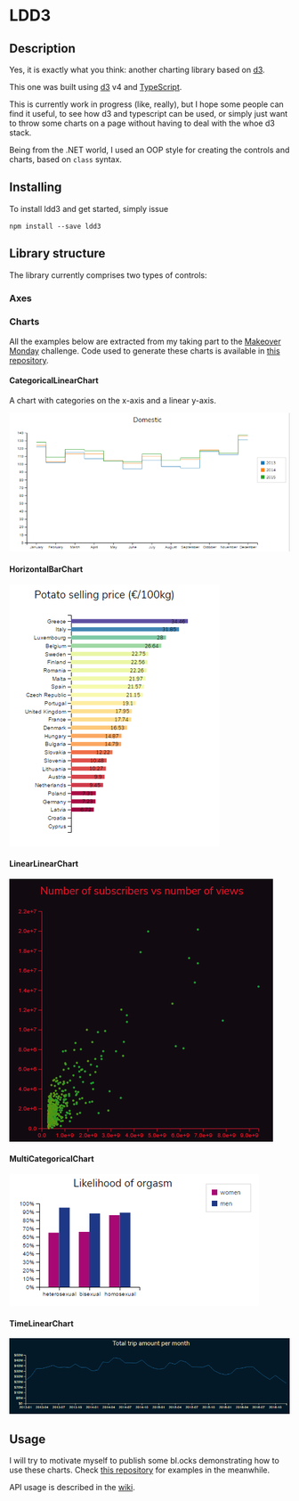 # LDD3

## Description
Yes, it is exactly what you think: another charting library based on [d3](https://d3js.org).

This one was built using [d3](https://d3js.org) v4 and [TypeScript](https://www.typescriptlang.org).

This is currently work in progress (like, really), but I hope some people can find it useful, to see how d3 and typescript can be used, or simply just want to throw some charts on a page without having to deal with the whoe d3 stack.

Being from the .NET world, I used an OOP style for creating the controls and charts, based on `class` syntax.

## Installing

To install ldd3 and get started, simply issue
```
npm install --save ldd3
```

## Library structure
The library currently comprises two types of controls:

### Axes

### Charts

All the examples below are extracted from my taking part to the [Makeover Monday](http://www.makeovermonday.co.uk/) challenge. Code used to generate these charts is available in [this repository](https://github.com/Ledragon/MakeOverMonday2017).

#### CategoricalLinearChart
A chart with categories on the x-axis and a linear y-axis.

![CategoricalLinearChart](images/CategoricalLinearChart.png)
#### HorizontalBarChart
![HorizontalBarChart](images/HorizontalBarChart.png)
#### LinearLinearChart
![LinearLinearChart](images/LinearLinearChart.png)
#### MultiCategoricalChart
![MultiCategoricalChart](images/MultiCategoricalChart.png)
#### TimeLinearChart
![TimeLinearChart](images/TimeLinearChart.png)

## Usage

I will try to motivate myself to publish some bl.ocks demonstrating how to use these charts. Check [this repository](https://github.com/Ledragon/MakeOverMonday2017) for examples in the meanwhile.

API usage is described in the [wiki](https://github.com/Ledragon/ldd3/wiki).

